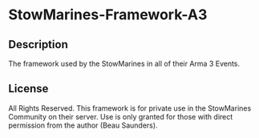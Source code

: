 # StowMarines-Framework-A3

## Description
The framework used by the StowMarines in all of their Arma 3 Events.

## License
All Rights Reserved. This framework is for private use in the StowMarines Community on their server. Use is only granted for those with direct permission from the author (Beau Saunders).
